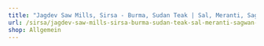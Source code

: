 ```yaml
---
title: "Jagdev Saw Mills, Sirsa - Burma, Sudan Teak | Sal, Meranti, Sagwan Wood, Pine Wholesale Suppliers & Trading of Teak Wood"
url: /sirsa/jagdev-saw-mills-sirsa-burma-sudan-teak-sal-meranti-sagwan-wood-pine-wholesale-suppliers-und-trading-of-teak-wood/
shop: Allgemein
---
```

